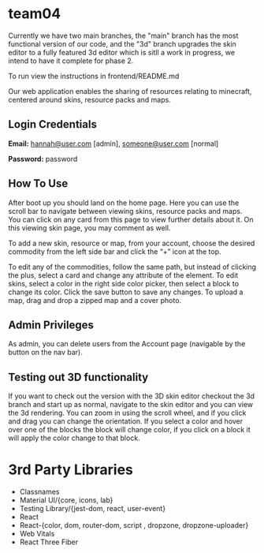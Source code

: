 # team04
Currently we have two main branches, the "main" branch has the most functional version of our code, and the "3d" branch upgrades the skin editor to a fully featured 3d editor which is sitll a work in progress, we intend to have it complete for phase 2.

To run view the instructions in frontend/README.md

Our web application enables the sharing of resources relating to minecraft, centered around skins, resource packs and maps.

## Login Credentials
**Email:** hannah@user.com [admin], someone@user.com [normal]

**Password:** password

## How To Use
After boot up you should land on the home page. Here you can use the scroll bar to navigate between viewing skins, resource packs and maps. You can click on any card from this page to view further details about it. On this viewing skin page, you may comment as well.

To add a new skin, resource or map, from your account, choose the desired commodity from the left side bar and click the “+” icon at the top.

To edit any of the commodities, follow the same path, but instead of clicking the plus, select a card and change any attribute of the element. To edit skins, select a color in the right side color picker, then select a block to change its color. Click the save button to save any changes. To upload a map, drag and drop a zipped map and a cover photo.

## Admin Privileges
As admin, you can delete users from the Account page (navigable by the button on the nav bar).

## Testing out 3D functionality

If you want to check out the version with the 3D skin editor checkout the 3d branch and start up as normal, navigate to the skin editor and you can view the 3d rendering. You can zoom in using the scroll wheel, and if you click and drag you can change the orientation. If you select a color and hover over one of the blocks the block will change color, if you click on a block it will apply the color change to that block. 


# 3rd Party Libraries
* Classnames
* Material UI/{core, icons, lab}
* Testing Library/{jest-dom, react, user-event}
* React
* React-{color, dom, router-dom, script , dropzone, dropzone-uploader}
* Web Vitals
* React Three Fiber

